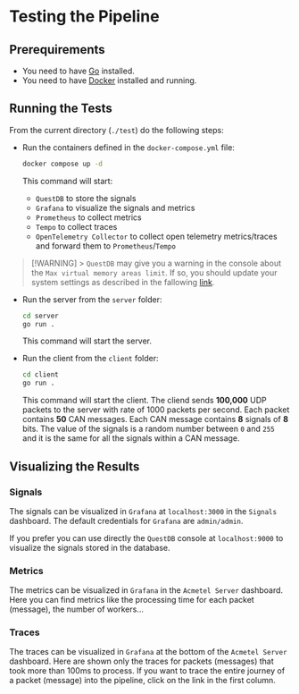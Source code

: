 # Testing the Pipeline

## Prerequirements

-   You need to have [Go](https://golang.org) installed.
-   You need to have [Docker](https://www.docker.com) installed and running.

## Running the Tests

From the current directory (`./test`) do the following steps:

-   Run the containers defined in the `docker-compose.yml` file:

    ```bash
    docker compose up -d
    ```

    This command will start:

    -   `QuestDB` to store the signals
    -   `Grafana` to visualize the signals and metrics
    -   `Prometheus` to collect metrics
    -   `Tempo` to collect traces
    -   `OpenTelemetry Collector` to collect open telemetry metrics/traces and forward them to `Prometheus`/`Tempo`

> [!WARNING] > `QuestDB` may give you a warning in the console about the `Max virtual memory areas limit`. If so, you should update your system settings as described in the fallowing [link](https://questdb.com/docs/operations/capacity-planning/#max-virtual-memory-areas-limit).

-   Run the server from the `server` folder:

    ```bash
    cd server
    go run .
    ```

    This command will start the server.

-   Run the client from the `client` folder:

    ```bash
    cd client
    go run .
    ```

    This command will start the client. The cliend sends **100,000** UDP packets to the server with rate of 1000 packets per second. Each packet contains **50** CAN messages. Each CAN message contains **8** signals of **8** bits. The value of the signals is a random number between `0` and `255` and it is the same for all the signals within a CAN message.

## Visualizing the Results

### Signals

The signals can be visualized in `Grafana` at `localhost:3000` in the `Signals` dashboard. The default credentials for `Grafana` are `admin/admin`.

If you prefer you can use directly the `QuestDB` console at `localhost:9000` to visualize the signals stored in the database.

### Metrics

The metrics can be visualized in `Grafana` in the `Acmetel Server` dashboard. Here you can find metrics like the processing time for each packet (message), the number of workers...

### Traces

The traces can be visualized in `Grafana` at the bottom of the `Acmetel Server` dashboard. Here are shown only the traces for packets (messages) that took more than 100ms to process. If you want to trace the entire journey of a packet (message) into the pipeline, click on the link in the first column.

